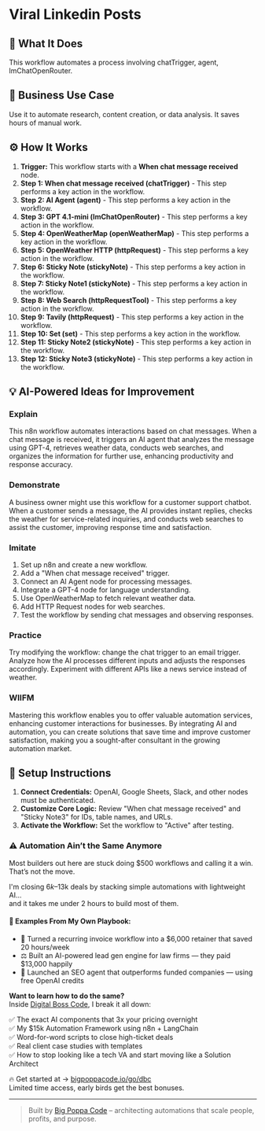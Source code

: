 # Viral Linkedin Posts

## 🚀 What It Does
This workflow automates a process involving chatTrigger, agent, lmChatOpenRouter.

## 💼 Business Use Case
Use it to automate research, content creation, or data analysis. It saves hours of manual work.

## ⚙️ How It Works
1.  **Trigger:** This workflow starts with a **When chat message received** node.
2. **Step 1: When chat message received (chatTrigger)** - This step performs a key action in the workflow.
3. **Step 2: AI Agent (agent)** - This step performs a key action in the workflow.
4. **Step 3: GPT 4.1-mini (lmChatOpenRouter)** - This step performs a key action in the workflow.
5. **Step 4: OpenWeatherMap (openWeatherMap)** - This step performs a key action in the workflow.
6. **Step 5: OpenWeather HTTP (httpRequest)** - This step performs a key action in the workflow.
7. **Step 6: Sticky Note (stickyNote)** - This step performs a key action in the workflow.
8. **Step 7: Sticky Note1 (stickyNote)** - This step performs a key action in the workflow.
9. **Step 8: Web Search (httpRequestTool)** - This step performs a key action in the workflow.
10. **Step 9: Tavily (httpRequest)** - This step performs a key action in the workflow.
11. **Step 10: Set (set)** - This step performs a key action in the workflow.
12. **Step 11: Sticky Note2 (stickyNote)** - This step performs a key action in the workflow.
13. **Step 12: Sticky Note3 (stickyNote)** - This step performs a key action in the workflow.

## 💡 AI-Powered Ideas for Improvement
### Explain
This n8n workflow automates interactions based on chat messages. When a chat message is received, it triggers an AI agent that analyzes the message using GPT-4, retrieves weather data, conducts web searches, and organizes the information for further use, enhancing productivity and response accuracy.

### Demonstrate
A business owner might use this workflow for a customer support chatbot. When a customer sends a message, the AI provides instant replies, checks the weather for service-related inquiries, and conducts web searches to assist the customer, improving response time and satisfaction.

### Imitate
1. Set up n8n and create a new workflow.
2. Add a "When chat message received" trigger.
3. Connect an AI Agent node for processing messages.
4. Integrate a GPT-4 node for language understanding.
5. Use OpenWeatherMap to fetch relevant weather data.
6. Add HTTP Request nodes for web searches.
7. Test the workflow by sending chat messages and observing responses.

### Practice
Try modifying the workflow: change the chat trigger to an email trigger. Analyze how the AI processes different inputs and adjusts the responses accordingly. Experiment with different APIs like a news service instead of weather.

### WIIFM
Mastering this workflow enables you to offer valuable automation services, enhancing customer interactions for businesses. By integrating AI and automation, you can create solutions that save time and improve customer satisfaction, making you a sought-after consultant in the growing automation market.

## 🔧 Setup Instructions
1. **Connect Credentials:** OpenAI, Google Sheets, Slack, and other nodes must be authenticated.
2. **Customize Core Logic:** Review "When chat message received" and "Sticky Note3" for IDs, table names, and URLs.
3. **Activate the Workflow:** Set the workflow to "Active" after testing.

### ⚠️ Automation Ain’t the Same Anymore

Most builders out here are stuck doing $500 workflows and calling it a win.  
That’s not the move.  

I'm closing $6k–$13k deals by stacking simple automations with lightweight AI...  
and it takes me under 2 hours to build most of them.

#### 🧠 Examples From My Own Playbook:
- 🔁 Turned a recurring invoice workflow into a $6,000 retainer that saved 20 hours/week  
- ⚖️ Built an AI-powered lead gen engine for law firms — they paid $13,000 happily  
- 🚀 Launched an SEO agent that outperforms funded companies — using free OpenAI credits  

**Want to learn how to do the same?**  
Inside [Digital Boss Code](https://bigpoppacode.io/go/dbc), I break it all down:

✅ The exact AI components that 3x your pricing overnight  
✅ My $15k Automation Framework using n8n + LangChain  
✅ Word-for-word scripts to close high-ticket deals  
✅ Real client case studies with templates  
✅ How to stop looking like a tech VA and start moving like a Solution Architect  

🔥 Get started at → [bigpoppacode.io/go/dbc](https://bigpoppacode.io/go/dbc)  
Limited time access, early birds get the best bonuses.

---
> Built by [Big Poppa Code](https://bigpoppacode.io) – architecting automations that scale people, profits, and purpose.
